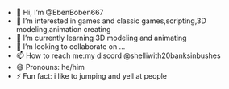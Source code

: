 - 👋 Hi, I’m @EbenBoben667
- 👀 I’m interested in games and classic games,scripting,3D modeling,animation creating
- 🌱 I’m currently learning 3D modeling and animating
- 💞️ I’m looking to collaborate on ...
- 📫 How to reach me:my discord @shelliwith20banksinbushes
- 😄 Pronouns: he/him
- ⚡ Fun fact: i like to jumping and yell at people

<!---
EbenBoben667/EbenBoben667 is a ✨ special ✨ repository because its `README.md` (this file) appears on your GitHub profile.
You can click the Preview link to take a look at your changes.
--->
